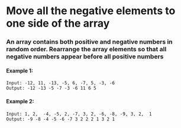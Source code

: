 # Move all the negative elements to one side of the array

### An array contains both positive and negative numbers in random order. Rearrange the array elements so that all negative numbers appear before all positive numbers
#### Example 1:

    Input: -12, 11, -13, -5, 6, -7, 5, -3, -6
    Output: -12 -13 -5 -7 -3 -6 11 6 5

#### Example 2:

    Input: 1, 2,  -4, -5, 2, -7, 3, 2, -6, -8, -9, 3, 2,  1
    Output: -9 -8 -4 -5 -6 -7 3 2 2 2 1 3 2 1 